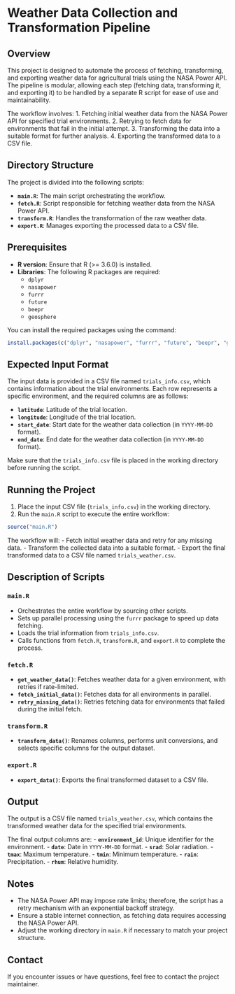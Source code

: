 # Weather Data Collection and Transformation Pipeline

## Overview

This project is designed to automate the process of fetching, transforming, and exporting weather data for agricultural trials using the NASA Power API. The pipeline is modular, allowing each step (fetching data, transforming it, and exporting it) to be handled by a separate R script for ease of use and maintainability.

The workflow involves: 1. Fetching initial weather data from the NASA Power API for specified trial environments. 2. Retrying to fetch data for environments that fail in the initial attempt. 3. Transforming the data into a suitable format for further analysis. 4. Exporting the transformed data to a CSV file.

## Directory Structure

The project is divided into the following scripts:

-   **`main.R`**: The main script orchestrating the workflow.
-   **`fetch.R`**: Script responsible for fetching weather data from the NASA Power API.
-   **`transform.R`**: Handles the transformation of the raw weather data.
-   **`export.R`**: Manages exporting the processed data to a CSV file.

## Prerequisites

-   **R version**: Ensure that R (\>= 3.6.0) is installed.
-   **Libraries**: The following R packages are required:
    -   `dplyr`
    -   `nasapower`
    -   `furrr`
    -   `future`
    -   `beepr`
    -   `geosphere`

You can install the required packages using the command:

``` r
install.packages(c("dplyr", "nasapower", "furrr", "future", "beepr", "geosphere"))
```

## Expected Input Format

The input data is provided in a CSV file named `trials_info.csv`, which contains information about the trial environments. Each row represents a specific environment, and the required columns are as follows:

-   **`latitude`**: Latitude of the trial location.
-   **`longitude`**: Longitude of the trial location.
-   **`start_date`**: Start date for the weather data collection (in `YYYY-MM-DD` format).
-   **`end_date`**: End date for the weather data collection (in `YYYY-MM-DD` format).

Make sure that the `trials_info.csv` file is placed in the working directory before running the script.

## Running the Project

1.  Place the input CSV file (`trials_info.csv`) in the working directory.
2.  Run the `main.R` script to execute the entire workflow:

``` r
source("main.R")
```

The workflow will: - Fetch initial weather data and retry for any missing data. - Transform the collected data into a suitable format. - Export the final transformed data to a CSV file named `trials_weather.csv`.

## Description of Scripts

### `main.R`

-   Orchestrates the entire workflow by sourcing other scripts.
-   Sets up parallel processing using the `furrr` package to speed up data fetching.
-   Loads the trial information from `trials_info.csv`.
-   Calls functions from `fetch.R`, `transform.R`, and `export.R` to complete the process.

### `fetch.R`

-   **`get_weather_data()`**: Fetches weather data for a given environment, with retries if rate-limited.
-   **`fetch_initial_data()`**: Fetches data for all environments in parallel.
-   **`retry_missing_data()`**: Retries fetching data for environments that failed during the initial fetch.

### `transform.R`

-   **`transform_data()`**: Renames columns, performs unit conversions, and selects specific columns for the output dataset.

### `export.R`

-   **`export_data()`**: Exports the final transformed dataset to a CSV file.

## Output

The output is a CSV file named `trials_weather.csv`, which contains the transformed weather data for the specified trial environments.

The final output columns are: - **`environment_id`**: Unique identifier for the environment. - **`date`**: Date in `YYYY-MM-DD` format. - **`srad`**: Solar radiation. - **`tmax`**: Maximum temperature. - **`tmin`**: Minimum temperature. - **`rain`**: Precipitation. - **`rhum`**: Relative humidity.

## Notes

-   The NASA Power API may impose rate limits; therefore, the script has a retry mechanism with an exponential backoff strategy.
-   Ensure a stable internet connection, as fetching data requires accessing the NASA Power API.
-   Adjust the working directory in `main.R` if necessary to match your project structure.

## Contact

If you encounter issues or have questions, feel free to contact the project maintainer.
